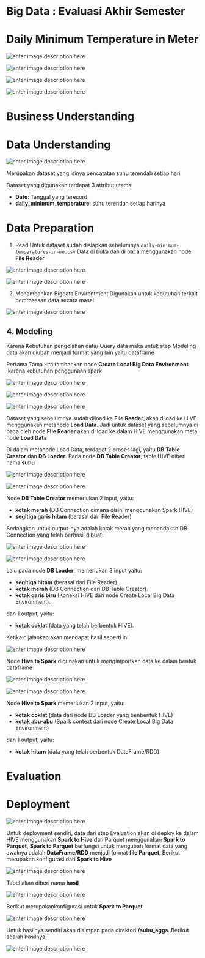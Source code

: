 # Big Data : Evaluasi Akhir Semester
# Daily Minimum Temperature in Meter

![enter image description here](Dokumentasi/workflow.png)

![enter image description here](Dokumentasi/extract.PNG)

![enter image description here](Dokumentasi/agregation.PNG)

![enter image description here](Dokumentasi/pca.PNG)

# Business Understanding

# Data Understanding
![enter image description here](Dokumentasi/data_understanding/data.PNG)

Merupakan dataset yang isinya pencatatan suhu terendah setiap hari

Dataset yang digunakan terdapat 3 attribut utama

 - **Date**: Tanggal yang terecord
 - **daily_minimum_temperature**: suhu terendah setiap harinya

# Data Preparation

1. Read 
Untuk dataset sudah disiapkan sebelumnya `daily-minimum-temperatures-in-me.csv`
Data di buka dan di baca menggunakan node **File Reader**

![enter image description here](Dokumentasi/data_preparation/file_reader.PNG)

![enter image description here](Dokumentasi/data_preparation/file_reader_result.PNG)

2. Menambahkan Bigdata Environtment
Digunakan untuk kebutuhan terkait pemrosesan data secara masal

![enter image description here](Dokumentasi/data_preparation/big_data_env.PNG)

## 4. Modeling
Karena Kebutuhan pengolahan data/ Query data maka untuk step Modeling data akan diubah menjadi format yang lain yaitu dataframe

Pertama Tama kita tambahkan node **Create Local Big Data Environment** ,karena kebutuhan penggunaan spark 

![enter image description here](Dokumentasi/modeling/create_bigdata_env.PNG)

![enter image description here](Dokumentasi/modeling/load_hive.PNG)

![enter image description here](Dokumentasi/modeling/load_data.PNG)

Dataset yang sebelumnya sudah diload ke **File Reader**, akan diload ke HIVE menggunakan metanode **Load Data**.
Jadi untuk dataset yang sebelumnya di baca oleh node **FIle Reader** akan di load ke dalam HIVE menggunakan meta node **Load Data** 

Di dalam metanode Load Data, terdapat 2 proses lagi, yaitu **DB Table Creator** dan **DB Loader**.
Pada node **DB Table Creator**, table HIVE diberi nama **suhu**

![enter image description here](Dokumentasi/modeling/table_creator.PNG)

![enter image description here](Dokumentasi/modeling/input_output.PNG)

Node **DB Table Creator** memerlukan 2 input, yaitu: 

 - **kotak merah** (DB Connection dimana disini menggunakan Spark HIVE)
 -  **segitiga garis hitam** (berasal dari File Reader)

Sedangkan untuk output-nya adalah kotak merah yang menandakan DB Connection yang telah berhasil dibuat.

![enter image description here](Dokumentasi/modeling/db_loader.PNG)

![enter image description here](Dokumentasi/modeling/input_output_ports.PNG)

Lalu pada node **DB Loader**, memerlukan 3 input yaitu:

 - **segitiga hitam** (berasal dari File Reader).
 - **kotak merah** (DB Connection dari DB Table Creator).
 - **kotak garis biru** (Koneksi HIVE dari node Create Local Big Data Environment).

dan 1 output, yaitu:

 - **kotak coklat** (data yang telah berbentuk HIVE).

Ketika dijalankan akan mendapat hasil seperti ini

![enter image description here](Dokumentasi/modeling/db_loader_result.PNG)

Node **Hive to Spark** digunakan untuk mengimportkan data ke dalam bentuk dataframe

![enter image description here](Dokumentasi/modeling/load_hive.PNG)

![enter image description here](Dokumentasi/modeling/input_output_ports2.PNG)

Node **Hive to Spark** memerlukan 2 input, yaitu:

 - **kotak coklat** (data dari node DB Loader yang benbentuk HIVE)
 - **kotak abu-abu** (Spark context dari node Create Local Big Data Environment)

dan 1 output, yaitu:

 - **kotak hitam** (data yang telah berbentuk DataFrame/RDD)

# Evaluation

# Deployment
![enter image description here](Dokumentasi/deployment/deployment.PNG)

Untuk deployment sendiri, data dari step Evaluation akan di deploy ke dalam HIVE menggunakan **Spark to Hive** dan Parquet menggunakan **Spark to Parquet**, **Spark to Parquet** berfungsi untuk mengubah format data yang awalnya adalah **DataFrame/RDD** menjadi format **file Parquet**, Berikut merupakan konfigurasi dari **Spark to Hive** 

![enter image description here](Dokumentasi/deployment/spark_to_hive.PNG)

Tabel akan diberi nama **hasil**

![enter image description here](Dokumentasi/deployment/result.PNG)

Berikut merupakankonfigurasi untuk **Spark to Parquet**

![enter image description here](Dokumentasi/deployment/spark_to_parquet.PNG)

Untuk hasilnya sendiri akan disimpan pada direktori **/suhu_aggs**. 
Berikut adalah hasilnya:

![enter image description here](Dokumentasi/Deployment/parquet_result.PNG)